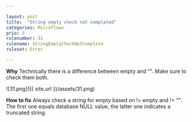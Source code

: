 ```yaml
---

layout: post
title:  "String empty check not completed"
categories: Microflows
prio: 3
rulenumber: 31
rulename: StringEmptyCheckNotComplete
ruleset: Error

---
```


**Why**
Technically there is a difference between empty and "". Make sure to check them both.

![31.png]({{ site.url }}/assets/31.png)

**How to fix**
Always check a string for empty based on != empty and != "". The first one equals database NULL value, the latter one indicates a truncated string.
